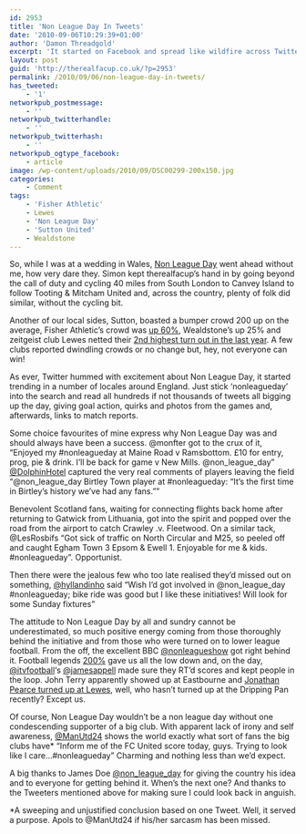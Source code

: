 ```yaml
---
id: 2953
title: 'Non League Day In Tweets'
date: '2010-09-06T10:29:39+01:00'
author: 'Damon Threadgold'
excerpt: 'It started on Facebook and spread like wildfire across Twitter. We have  a quick look at Non League Day via the conduit of the Tweet, just a little look mind.'
layout: post
guid: 'http://therealfacup.co.uk/?p=2953'
permalink: /2010/09/06/non-league-day-in-tweets/
has_tweeted:
    - '1'
networkpub_postmessage:
    - ''
networkpub_twitterhandle:
    - ''
networkpub_twitterhash:
    - ''
networkpub_ogtype_facebook:
    - article
image: /wp-content/uploads/2010/09/DSC00299-200x150.jpg
categories:
    - Comment
tags:
    - 'Fisher Athletic'
    - Lewes
    - 'Non League Day'
    - 'Sutton United'
    - Wealdstone
---
```


So, while I was at a wedding in Wales, [Non League Day](http://www.nonleagueday.co.uk/) went ahead without me, how very dare they. Simon kept therealfacup’s hand in by going beyond the call of duty and cycling 40 miles from South London to Canvey Island to follow Tooting &amp; Mitcham United and, across the country, plenty of folk did similar, without the cycling bit.

Another of our local sides, Sutton, boasted a bumper crowd 200 up on the average, Fisher Athletic’s crowd was [up 60%](http://twitter.com/Fisher_Ben/status/23072913362), Wealdstone’s up 25% and zeitgeist club Lewes netted their [2nd highest turn out in the last year](http://twitter.com/Lewes_cfc/status/22984210328). A few clubs reported dwindling crowds or no change but, hey, not everyone can win!

As ever, Twitter hummed with excitement about Non League Day, it started trending in a number of locales around England. Just stick ‘nonleagueday’ into the search and read all hundreds if not thousands of tweets all bigging up the day, giving goal action, quirks and photos from the games and, afterwards, links to match reports.

Some choice favourites of mine express why Non League Day was and should always have been a success. @monfter got to the crux of it, “Enjoyed my #nonleagueday at Maine Road v Ramsbottom. £10 for entry, prog, pie &amp; drink. I’ll be back for game v New Mills. @non\_league\_day” [@DolphinHotel](http://twitter.com/DolphinHotel/status/23042089350) captured the very real comments of players leaving the field “@non\_league\_day Birtley Town player at #nonleagueday: “It’s the first time in Birtley’s history we’ve had any fans.””

Benevolent Scotland fans, waiting for connecting flights back home after returning to Gatwick from Lithuania, got into the spirit and popped over the road from the airport to catch Crawley .v. Fleetwood. On a similar tack, @LesRosbifs “Got sick of traffic on North Circular and M25, so peeled off and caught Egham Town 3 Epsom &amp; Ewell 1. Enjoyable for me &amp; kids. #nonleagueday”. Opportunist.

Then there were the jealous few who too late realised they’d missed out on something, [@hyllandinho](http://twitter.com/hyllandinho/status/22990214967) said “Wish I’d got involved in @non\_league\_day #nonleagueday; bike ride was good but I like these initiatives! Will look for some Sunday fixtures”

The attitude to Non League Day by all and sundry cannot be underestimated, so much positive energy coming from those thoroughly behind the initiative and from those who were turned on to lower league football. From the off, the excellent BBC [@nonleagueshow](http://twitter.com/nonleagueshow) got right behind it. Football legends [200%](http://www.twohundredpercent.net/) gave us all the low down and, on the day, [@itvfootball](http://twitter.com/itvfootball)‘s [@jamesappell](http://twitter.com/jamesappell) made sure they RT’d scores and kept people in the loop. John Terry apparently showed up at Eastbourne and [Jonathan Pearce turned up at Lewes](http://twitter.com/DannyLast/status/23046098899), well, who hasn’t turned up at the Dripping Pan recently? Except us.

Of course, Non League Day wouldn’t be a non league day without one condescending supporter of a big club. With apparent lack of irony and self awareness, [@ManUtd24](http://twitter.com/ManUtd24/status/22988756340) shows the world exactly what sort of fans the big clubs have\* “Inform me of the FC United score today, guys. Trying to look like I care…#nonleagueday” Charming and nothing less than we’d expect.

A big thanks to James Doe [@non\_league\_day](http://twitter.com/nonleaguedayuk) for giving the country his idea and to everyone for getting behind it. When’s the next one? And thanks to the Tweeters mentioned above for making sure I could look back in anguish.

\*A sweeping and unjustified conclusion based on one Tweet. Well, it served a purpose. Apols to @ManUtd24 if his/her sarcasm has been missed.
